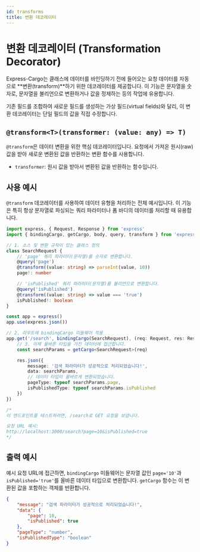 ```yaml
---
id: transforms
title: 변환 데코레이터
---
```


# 변환 데코레이터 (Transformation Decorator)

Express-Cargo는 클래스에 데이터를 바인딩하기 전에 들어오는 요청 데이터를 자동으로 **변환(transform)**하기 위한 데코레이터를 제공합니다. 이 기능은 문자열을 숫자로, 문자열을 불리언으로 변환하거나 값을 정제하는 등의 작업에 유용합니다.

기존 필드를 조합하여 새로운 필드를 생성하는 가상 필드(virtual fields)와 달리, 이 변환 데코레이터는 단일 필드의 값을 직접 수정합니다.

## `@transform<T>(transformer: (value: any) => T)`

`@transform`은 데이터 변환을 위한 핵심 데코레이터입니다. 요청에서 가져온 원시(raw) 값을 받아 새로운 변환된 값을 반환하는 변환 함수를 사용합니다.

- `transformer`: 원시 값을 받아서 변환된 값을 반환하는 함수입니다.

## 사용 예시

`@transform` 데코레이터를 사용하여 데이터 유형을 처리하는 전체 예시입니다. 이 기능은 특히 항상 문자열로 파싱되는 쿼리 파라미터나 폼 바디의 데이터를 처리할 때 유용합니다.

```typescript
import express, { Request, Response } from 'express'
import { bindingCargo, getCargo, body, query, transform } from 'express-cargo'

// 1. 소스 및 변환 규칙이 있는 클래스 정의
class SearchRequest {
    // 'page' 쿼리 파라미터(문자열)를 숫자로 변환합니다.
    @query('page')
    @transform((value: string) => parseInt(value, 10))
    page!: number

    // 'isPublished' 쿼리 파라미터(문자열)를 불리언으로 변환합니다.
    @query('isPublished')
    @transform((value: string) => value === 'true')
    isPublished!: boolean
}

const app = express()
app.use(express.json())

// 2. 라우트에 bindingCargo 미들웨어 적용
app.get('/search', bindingCargo(SearchRequest), (req: Request, res: Response) => {
    // 3. 이제 올바른 타입을 가진 데이터에 접근합니다.
    const searchParams = getCargo<SearchRequest>(req)

    res.json({
        message: '검색 파라미터가 성공적으로 처리되었습니다!',
        data: searchParams,
        // 데이터 타입이 올바르게 변환되었습니다.
        pageType: typeof searchParams.page, 
        isPublishedType: typeof searchParams.isPublished
    })
})

/*
이 엔드포인트를 테스트하려면, /search로 GET 요청을 보냅니다.

요청 URL 예시:
http://localhost:3000/search?page=10&isPublished=true
*/
```

## 출력 예시

예시 요청 URL에 접근하면, `bindingCargo` 미들웨어는 문자열 값인 `page='10'`과 `isPublished='true'`를 올바른 데이터 타입으로 변환합니다. `getCargo` 함수는 이 변환된 값을 포함하는 객체를 반환합니다.

```json
{
    "message": "검색 파라미터가 성공적으로 처리되었습니다!",
    "data": {
        "page": 10,
        "isPublished": true
    },
    "pageType": "number",
    "isPublishedType": "boolean"
}
```
